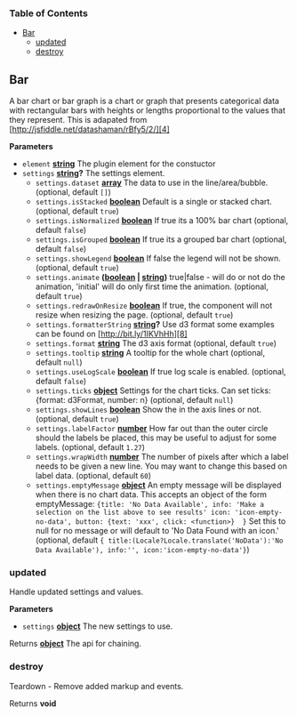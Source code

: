 <!-- Generated by documentation.js. Update this documentation by updating the source code. -->

### Table of Contents

-   [Bar][1]
    -   [updated][2]
    -   [destroy][3]

## Bar

A bar chart or bar graph is a chart or graph that presents categorical data with rectangular bars
with heights or lengths proportional to the values that they represent. This is adapated from
[http://jsfiddle.net/datashaman/rBfy5/2/][4]

**Parameters**

-   `element` **[string][5]** The plugin element for the constuctor
-   `settings` **[string][5]?** The settings element.
    -   `settings.dataset` **[array][6]** The data to use in the line/area/bubble. (optional, default `[]`)
    -   `settings.isStacked` **[boolean][7]** Default is a single or stacked chart. (optional, default `true`)
    -   `settings.isNormalized` **[boolean][7]** If true its a 100% bar chart (optional, default `false`)
    -   `settings.isGrouped` **[boolean][7]** If true its a grouped bar chart (optional, default `false`)
    -   `settings.showLegend` **[boolean][7]** If false the legend will not be shown. (optional, default `true`)
    -   `settings.animate` **([boolean][7] \| [string][5])** true|false - will do or not do the animation, 'initial' will do only first time the animation. (optional, default `true`)
    -   `settings.redrawOnResize` **[boolean][7]** If true, the component will not resize when resizing the page. (optional, default `true`)
    -   `settings.formatterString` **[string][5]?** Use d3 format some examples can be found on [http://bit.ly/1IKVhHh][8]
    -   `settings.format` **[string][5]** The d3 axis format (optional, default `true`)
    -   `settings.tooltip` **[string][5]** A tooltip for the whole chart (optional, default `null`)
    -   `settings.useLogScale` **[boolean][7]** If true log scale is enabled. (optional, default `false`)
    -   `settings.ticks` **[object][9]** Settings for the chart ticks. Can set ticks: {format: d3Format, number: n} (optional, default `null`)
    -   `settings.showLines` **[boolean][7]** Show the in the axis lines or not. (optional, default `true`)
    -   `settings.labelFactor` **[number][10]** How far out than the outer circle should the labels be placed, this
        may be useful to adjust for some labels. (optional, default `1.27`)
    -   `settings.wrapWidth` **[number][10]** The number of pixels after which a label needs to be given a new line.
        You may want to change this based on label data. (optional, default `60`)
    -   `settings.emptyMessage` **[object][9]** An empty message will be displayed when there is no chart data. This accepts an object of the form emptyMessage:
        `{title: 'No Data Available',
         info: 'Make a selection on the list above to see results'
         icon: 'icon-empty-no-data',
         button: {text: 'xxx', click: <function>}  }`
        Set this to null for no message or will default to 'No Data Found with an icon.' (optional, default `{
        title:(Locale?Locale.translate('NoData'):'No Data Available'),
        info:'',
        icon:'icon-empty-no-data'}`)

### updated

Handle updated settings and values.

**Parameters**

-   `settings` **[object][9]** The new settings to use.

Returns **[object][9]** The api for chaining.

### destroy

Teardown - Remove added markup and events.

Returns **void** 

[1]: #bar

[2]: #updated

[3]: #destroy

[4]: http://jsfiddle.net/datashaman/rBfy5/2/

[5]: https://developer.mozilla.org/docs/Web/JavaScript/Reference/Global_Objects/String

[6]: https://developer.mozilla.org/docs/Web/JavaScript/Reference/Global_Objects/Array

[7]: https://developer.mozilla.org/docs/Web/JavaScript/Reference/Global_Objects/Boolean

[8]: http://bit.ly/1IKVhHh

[9]: https://developer.mozilla.org/docs/Web/JavaScript/Reference/Global_Objects/Object

[10]: https://developer.mozilla.org/docs/Web/JavaScript/Reference/Global_Objects/Number
